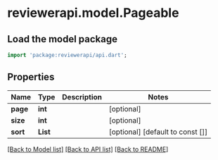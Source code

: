 # reviewerapi.model.Pageable

## Load the model package
```dart
import 'package:reviewerapi/api.dart';
```

## Properties
Name | Type | Description | Notes
------------ | ------------- | ------------- | -------------
**page** | **int** |  | [optional] 
**size** | **int** |  | [optional] 
**sort** | **List<String>** |  | [optional] [default to const []]

[[Back to Model list]](../README.md#documentation-for-models) [[Back to API list]](../README.md#documentation-for-api-endpoints) [[Back to README]](../README.md)


